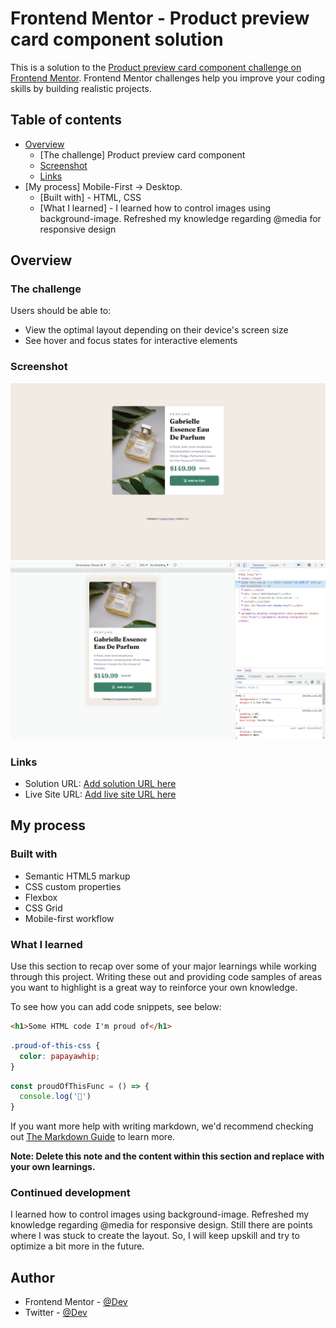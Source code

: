 # Frontend Mentor - Product preview card component solution

This is a solution to the [Product preview card component challenge on Frontend Mentor](https://www.frontendmentor.io/challenges/product-preview-card-component-GO7UmttRfa). Frontend Mentor challenges help you improve your coding skills by building realistic projects. 

## Table of contents

- [Overview](#overview)
  - [The challenge] Product preview card component
  - [Screenshot](#screenshot)
  - [Links](#links)
- [My process] Mobile-First -> Desktop. 
  - [Built with] - HTML, CSS
  - [What I learned] - I learned how to control images using background-image. Refreshed my knowledge regarding @media for responsive design

## Overview

### The challenge

Users should be able to:

- View the optimal layout depending on their device's screen size
- See hover and focus states for interactive elements

### Screenshot

![](./screenshot/desktop-design.png)
![](./screenshot/mobille-design.png)

### Links

- Solution URL: [Add solution URL here](https://your-solution-url.com)
- Live Site URL: [Add live site URL here](https://your-live-site-url.com)

## My process

### Built with

- Semantic HTML5 markup
- CSS custom properties
- Flexbox
- CSS Grid
- Mobile-first workflow

### What I learned

Use this section to recap over some of your major learnings while working through this project. Writing these out and providing code samples of areas you want to highlight is a great way to reinforce your own knowledge.

To see how you can add code snippets, see below:

```html
<h1>Some HTML code I'm proud of</h1>
```
```css
.proud-of-this-css {
  color: papayawhip;
}
```
```js
const proudOfThisFunc = () => {
  console.log('🎉')
}
```

If you want more help with writing markdown, we'd recommend checking out [The Markdown Guide](https://www.markdownguide.org/) to learn more.

**Note: Delete this note and the content within this section and replace with your own learnings.**

### Continued development

I learned how to control images using background-image. Refreshed my knowledge regarding @media for responsive design. Still there are points where I was stuck to create the layout. So, I will keep upskill and try to optimize a bit more in the future.

## Author

- Frontend Mentor - [@Dev](https://www.frontendmentor.io/profile/devgobind)
- Twitter - [@Dev](https://twitter.com/gobind_dev)
